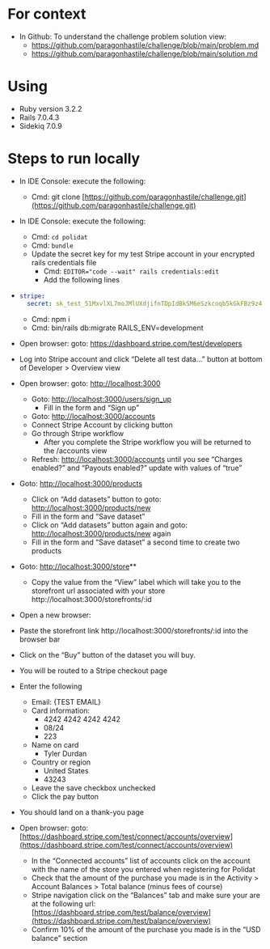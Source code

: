 # For context
- In Github: To understand the challenge problem solution view:
	- https://github.com/paragonhastile/challenge/blob/main/problem.md
	- https://github.com/paragonhastile/challenge/blob/main/solution.md
# Using
* Ruby version 3.2.2
* Rails 7.0.4.3
* Sidekiq 7.0.9
# Steps to run locally
- In IDE Console: execute the following:
	- Cmd: git clone [https://github.com/paragonhastile/challenge.git](https://github.com/paragonhastile/challenge.git)
- In IDE Console: execute the following:
	- Cmd: `cd polidat`
	- Cmd: `bundle`
	- Update the secret key for my test Stripe account in your encrypted rails credentials file
	    - Cmd: `EDITOR="code --wait" rails credentials:edit`
	    - Add the following lines 
-   ```yaml
    stripe:
      secret: sk_test_51MxvlXL7moJMlUXdjifnTDpIdBkSM6eSzkcoqb5kGkFBz9z4ogTN8Eha3eDvcANlu1e1OYgY7C9UjpUp6gmDXKRO00qZa8VzJo
    ```
    
	- Cmd: npm i
	- Cmd: bin/rails db:migrate RAILS_ENV=development
    

- Open browser: goto: https://dashboard.stripe.com/test/developers
- Log into Stripe account and click “Delete all test data…” button at bottom of Developer > Overview view
- Open browser: goto: [http://localhost:3000](http://localhost:3000)
	- Goto: [http://localhost:3000/users/sign_up](http://localhost:3000/users/sign_up)
		- Fill in the form and “Sign up”
	- Goto: [http://localhost:3000/accounts](http://localhost:3000/accounts)
	- Connect Stripe Account by clicking button
	- Go through Stripe workflow
		- After you complete the Stripe workflow you will be returned to the /accounts view
	- Refresh: [http://localhost:3000/accounts](http://localhost:3000/accounts) until you see “Charges enabled?” and “Payouts enabled?” update with values of “true”
- Goto: [http://localhost:3000/products](http://localhost:3000/products)
	- Click on “Add datasets” button to goto: [http://localhost:3000/products/new](http://localhost:3000/products/new)
	- Fill in the form and “Save dataset”
	- Click on “Add datasets” button again and goto: [http://localhost:3000/products/new](http://localhost:3000/products/new) again
	- Fill in the form and “Save dataset” a second time to create two products

- Goto: [http://localhost:3000/store](http://localhost:3000/store)**
	- Copy the value from the “View” label which will take you to the storefront url associated with your store http://localhost:3000/storefronts/:id
 
- Open a new browser:
- Paste the storefront link http://localhost:3000/storefronts/:id into the browser bar
- Click on the “Buy” button of the dataset you will buy.
    

- You will be routed to a Stripe checkout page
    

- Enter the following
	- Email: {TEST EMAIL}
	- Card information:
		- 4242 4242 4242 4242
		- 08/24
		- 223
	- Name on card
		- Tyler Durdan
	- Country or region
		- United States
		- 43243
	- Leave the save checkbox unchecked
	- Click the pay button
- You should land on a thank-you page
    

- Open browser: goto: [https://dashboard.stripe.com/test/connect/accounts/overview](https://dashboard.stripe.com/test/connect/accounts/overview)
	- In the “Connected accounts” list of accounts click on the account with the name of the store you entered when registering for Polidat
	- Check that the amount of the purchase you made is in the Activity > Account Balances > Total balance (minus fees of course)
	- Stripe navigation click on the “Balances” tab and make sure your are at the following url: [https://dashboard.stripe.com/test/balance/overview](https://dashboard.stripe.com/test/balance/overview)
	- Confirm 10% of the amount of the purchase you made is in the “USD balance” section

